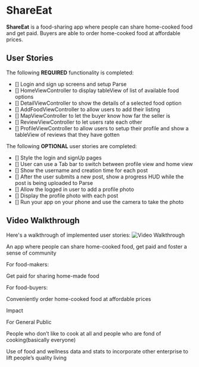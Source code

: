 # ShareEat

**ShareEat** is a food-sharing app where people can share home-cooked food and get paid. Buyers are able to order home-cooked food at affordable prices. 
## User Stories 

The following **REQUIRED** functionality is completed:

- [] Login and sign up screens and setup Parse
- [] HomeViewController to display tableView of list of available food options
- [] DetailViewController to show the details of a selected food option
- [] AddFoodViewController to allow users to add their listing
- [] MapViewController to let the buyer know how far the seller is
- [] ReviewViewController to let users rate each other
- [] ProfileViewController to allow users to setup their profile and show a tableView of reviews that they have gotten 

The following **OPTIONAL** user stories are completed:

- [] Style the login and signUp pages
- [] User can use a Tab bar to switch between profile view and home view
- [] Show the username and creation time for each post
- [] After the user submits a new post, show a progress HUD while the post is being uploaded to Parse
- [] Allow the logged in user to add a profile photo
- [] Display the profile photo with each post
- [] Run your app on your phone and use the camera to take the photo

## Video Walkthrough

Here's a walkthrough of implemented user stories:
<img src='' title='Video Walkthrough' width='' alt='Video Walkthrough' />



An app where people can share home-cooked food, get paid and foster a sense of community

For food-makers: 

Get paid for sharing home-made food

For food-buyers: 

Conveniently order home-cooked food at affordable prices



Impact

For General Public

People who don’t like to cook at all and people who are fond of cooking(basically everyone)

Use of food and wellness data and stats to incorporate other enterprise to lift people’s quality living

